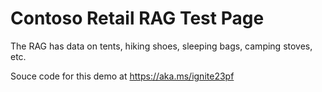 # Contoso Retail RAG Test Page

The RAG has data on tents, hiking shoes, sleeping bags, camping stoves, etc.

Souce code for this demo at https://aka.ms/ignite23pf